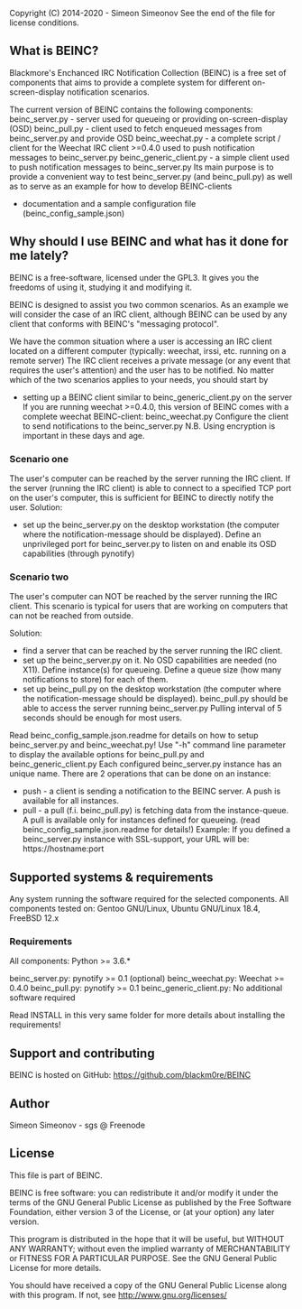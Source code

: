 Copyright (C) 2014-2020 - Simeon Simeonov
See the end of the file for license conditions.


## What is BEINC?

Blackmore's Enchanced IRC Notification Collection (BEINC) is a free set of
components that aims to provide a complete system for different
on-screen-display notification scenarios.

The current version of BEINC contains the following components:
beinc_server.py - server used for queueing or providing on-screen-display (OSD)
beinc_pull.py - client used to fetch enqueued messages from beinc_server.py
                and provide OSD
beinc_weechat.py - a complete script / client for the Weechat IRC client >=0.4.0
                   used to push notification messages to beinc_server.py
beinc_generic_client.py - a simple client used to push notification messages
                          to beinc_server.py
                          Its main purpose is to provide a convenient way to 
                          test beinc_server.py (and beinc_pull.py) as well as
                          to serve as an example for how to develop BEINC-clients
+ documentation and a sample configuration file (beinc_config_sample.json)


## Why should I use BEINC and what has it done for me lately?

BEINC is a free-software, licensed under the GPL3. It gives you the freedoms
of using it, studying it and modifying it.

BEINC is designed to assist you two common scenarios. 
As an example we will consider the case of an IRC client, although BEINC can be
used by any client that conforms with BEINC's "messaging protocol".

We have the common situation where a user is accessing an IRC client located on
a different computer (typically: weechat, irssi, etc. running on a remote server)
The IRC client receives a private message (or any event that requires the user's
attention) and the user has to be notified.
No matter which of the two scenarios applies to your needs, you should start by
 - setting up a BEINC client similar to beinc_generic_client.py on the server
   If you are running weechat >=0.4.0, this version of BEINC comes with 
   a complete weechat BEINC-client: beinc_weechat.py
   Configure the client to send notifications to the beinc_server.py
N.B. Using encryption is important in these days and age.


### Scenario one

The user's computer can be reached by the server running the IRC client.
If the server (running the IRC client) is able to connect to 
a specified TCP port on the user's computer, this is sufficient for BEINC to
directly notify the user. Solution:
 - set up the beinc_server.py on the desktop workstation (the computer where the
   notification-message should be displayed). Define an unprivileged port for 
   beinc_server.py to listen on and enable its OSD capabilities 
   (through pynotify)


### Scenario two

The user's computer can NOT be reached by the server running the IRC client.
This scenario is typical for users that are working on computers that can not
be reached from outside.

Solution:
 - find a server that can be reached by the server running the IRC client.
 - set up the beinc_server.py on it. No OSD capabilities are needed (no X11).
   Define instance(s) for queueing. Define a queue size 
   (how many notifications to store) for each of them.
 - set up beinc_pull.py on the desktop workstation (the computer where the
   notification-message should be displayed).
   beinc_pull.py should be able to access the server running beinc_server.py
   Pulling interval of 5 seconds should be enough for most users.

Read beinc_config_sample.json.readme for details on how to setup 
beinc_server.py and beinc_weechat.py!
Use "-h" command line parameter to display the available options for
beinc_pull.py and beinc_generic_client.py
Each configured beinc_server.py instance has an unique name.
There are 2 operations that can be done on an instance:
 - push - a client is sending a notification to the BEINC server.
          A push is available for all instances.
 - pull - a pull (f.i. beinc_pull.py) is fetching data from the instance-queue.
          A pull is available only for instances defined for queueing. 
          (read beinc_config_sample.json.readme for details!)
Example:
If you defined a beinc_server.py instance with SSL-support,
your URL will be: https://hostname:port


## Supported systems & requirements

Any system running the software required for the selected components.
All components tested on: Gentoo GNU/Linux,
                          Ubuntu GNU/Linux 18.4,
                          FreeBSD 12.x


### Requirements
All components: Python >= 3.6.*

beinc_server.py: pynotify >= 0.1 (optional)
beinc_weechat.py: Weechat >= 0.4.0
beinc_pull.py: pynotify >= 0.1
beinc_generic_client.py: No additional software required

Read INSTALL in this very same folder for more details about installing the requirements!


## Support and contributing

BEINC is hosted on GitHub: https://github.com/blackm0re/BEINC


## Author

Simeon Simeonov - sgs @ Freenode


## License

This file is part of BEINC.

BEINC is free software: you can redistribute it and/or modify
it under the terms of the GNU General Public License as published by
the Free Software Foundation, either version 3 of the License, or
(at your option) any later version.

This program is distributed in the hope that it will be useful,
but WITHOUT ANY WARRANTY; without even the implied warranty of
MERCHANTABILITY or FITNESS FOR A PARTICULAR PURPOSE.  See the
GNU General Public License for more details.

You should have received a copy of the GNU General Public License
along with this program.  If not, see <http://www.gnu.org/licenses/>
